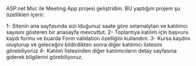 ASP.net Mvc ile Meeting App projesi geliştridim. BU yaptığım projem şu özellikleri içerir:

1- Sitenin ana sayfasında sizi lduğunuz saate göre selamalytan ve katılımcı sayısını gösteren bir anasayfa mevcuttut.
2- Toplantıya katılım için başvuru kaydı formu ve buarda Form validation özelliğini kullandım.
3- Kursa kaydını oluşturup ve geleceğini bildirdikten sonra diğer katılımcı listesini görebiliyoruz
4- Katılım listesinden diğer katılımcıların detay sayfasına giderek bilgilerini görebiliyoruz.

